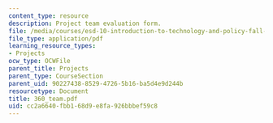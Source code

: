 ```yaml
---
content_type: resource
description: Project team evaluation form.
file: /media/courses/esd-10-introduction-to-technology-and-policy-fall-2006/cc2a6640fbb168d9e8fa926bbbef59c8_360_team.pdf
file_type: application/pdf
learning_resource_types:
- Projects
ocw_type: OCWFile
parent_title: Projects
parent_type: CourseSection
parent_uid: 90227438-8529-4726-5b16-ba5d4e9d244b
resourcetype: Document
title: 360_team.pdf
uid: cc2a6640-fbb1-68d9-e8fa-926bbbef59c8
---
```


